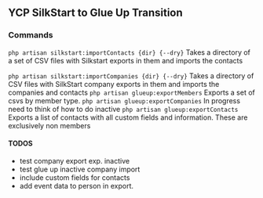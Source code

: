 ## YCP SilkStart to Glue Up Transition

### Commands

```php artisan silkstart:importContacts {dir} {--dry}```
Takes a directory of a set of CSV files with Silkstart exports in them and imports the contacts

```php artisan silkstart:importCompanies {dir} {--dry}```
Takes a directory of CSV files with SilkStart company exports in them and imports the companies and contacts
```php artisan glueup:exportMembers```
Exports a set of csvs by member type.
```php artisan glueup:exportCompanies```
In progress need to think of how to do inactive
```php artisan glueup:exportContacts```
Exports a list of contacts with all custom fields and information. These are exclusively non members

#### TODOS

* test company export exp. inactive
* test glue up inactive company import
* include custom fields for contacts
* add event data to person in export.

